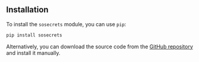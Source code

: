 ## Installation

To install the `sosecrets` module, you can use `pip`:

```bash
pip install sosecrets
```

Alternatively, you can download the source code from the [GitHub repository](https://github.com/jymchng/sosecrets) and install it manually.

